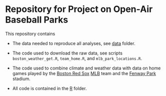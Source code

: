 # Repository for Project on Open-Air Baseball Parks

This repository contains

- The data needed to reproduce all analyses, see [data](https://github.com/jmgraham30/baseball_weather/tree/main/data) folder.

- The code used to download the raw data, see scripts `boston_weather_get.R`, `team_home.R`, and `mlb_park_locations.R`.

- The code used to combine climate and weather data with data on home games played by the [Boston Red Sox](https://www.mlb.com/redsox) [MLB](https://www.mlb.com/) team and the [Fenway Park](https://www.mlb.com/redsox/ballpark) stadium.

- All code is contained in the [R](https://github.com/jmgraham30/baseball_weather/tree/main/R) folder.
